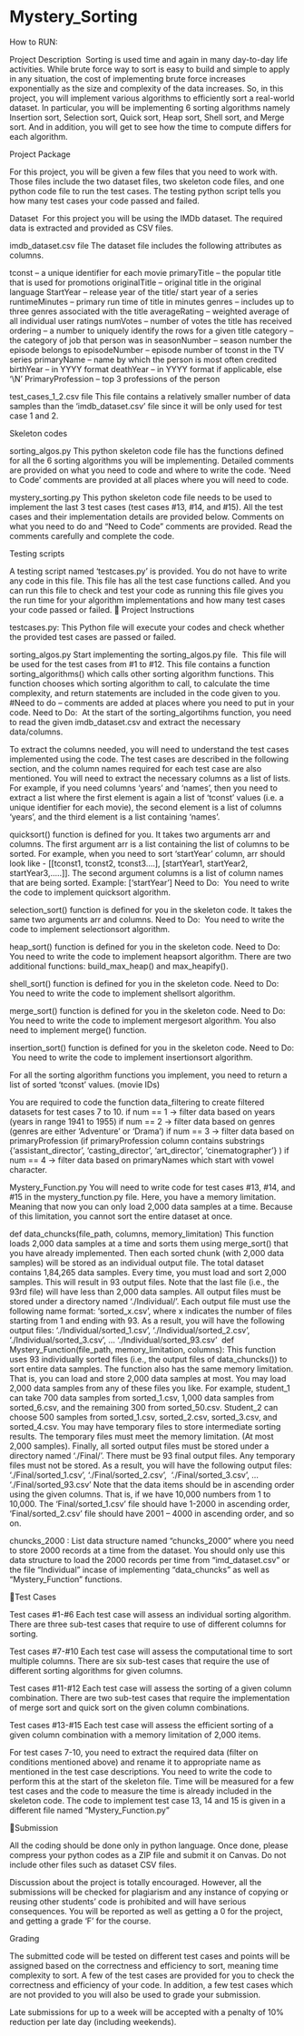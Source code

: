 # Mystery_Sorting

How to RUN:



Project Description
 Sorting is used time and again in many day-to-day life activities. While brute force way to sort is easy to build and simple to apply in any situation, the cost of implementing brute force increases exponentially as the size and complexity of the data increases. So, in this project, you will implement various algorithms to efficiently sort a real-world dataset. In particular, you will be implementing 6 sorting algorithms namely Insertion sort, Selection sort, Quick sort, Heap sort, Shell sort, and Merge sort. And in addition, you will get to see how the time to compute differs for each algorithm. 
 

Project Package

For this project, you will be given a few files that you need to work with. Those files include the two dataset files, two skeleton code files, and one python code file to run the test cases. The testing python script tells you how many test cases your code passed and failed.

Dataset 
For this project you will be using the IMDb dataset. The required data is extracted and provided as CSV files.

imdb_dataset.csv file
The dataset file includes the following attributes as columns.

tconst – a unique identifier for each movie primaryTitle – the popular title that is used for   promotions originalTitle – original title in the original language
StartYear – release year of the title/ start year of a series runtimeMinutes – primary run time of title in minutes genres – includes up to three genres associated with the title averageRating – weighted average of all individual user ratings numVotes – number of votes the title has received ordering – a number to uniquely identify the rows for a given title category – the category of job that person was in seasonNumber – season number the episode belongs to
episodeNumber – episode number of tconst in the TV series primaryName – name by which the person is most often credited birthYear – in YYYY format deathYear – in YYYY format if applicable, else ‘\N’
PrimaryProfession – top 3 professions of the person


test_cases_1_2.csv file
This file contains a relatively smaller number of data samples than the ‘imdb_dataset.csv’ file since it will be only used for test case 1 and 2. 


Skeleton codes

sorting_algos.py 
This python skeleton code file has the functions defined for all the 6 sorting algorithms you will be implementing. Detailed comments are provided on what you need to code and where to write the code.  ‘Need to Code’ comments are provided at all places where you will need to code. 

mystery_sorting.py 
This python skeleton code file needs to be used to implement the last 3 test cases (test cases #13, #14, and #15). All the test cases and their implementation details are provided below. Comments on what you need to do and “Need to Code” comments are provided. Read the comments carefully and complete the code.


Testing scripts

A testing script named ‘testcases.py’ is provided. You do not have to write any code in this file. This file has all the test case functions called. And you can run this file to check and test your code as running this file gives you the run time for your algorithm implementations and how many test cases your code passed or failed.

Project Instructions

testcases.py:
This Python file will execute your codes and check whether the provided test cases are passed or failed. 	

sorting_algos.py
Start implementing the sorting_algos.py file.  This file will be used for the test cases from #1 to #12. This file contains a function sorting_algorithms() which calls other sorting algorithm functions. This function chooses which sorting algorithm to call, to calculate the time complexity, and return statements are included in the code given to you. #Need to do – comments are added at places where you need to put in your code. 
Need to Do:   At the start of the sorting_algortihms function, you need to read the given imdb_dataset.csv and extract the necessary data/columns. 

To extract the columns needed, you will need to understand the test cases implemented using the code. The test cases are described in the following section, and the column names required for each test case are also mentioned. You will need to extract the necessary columns as a list of lists. For example, if you need columns ‘years’ and ‘names’, then you need to extract a list where the first element is again a list of ‘tconst’ values (i.e. a unique identifier for each movie), the second element is a list of columns ‘years’, and the third element is a list containing ‘names’.

quicksort() function is defined for you. It takes two arguments arr and columns. The first argument arr is a list containing the list of columns to be sorted. For example, when you need to sort ‘startYear’ column, arr should look like - [[tconst1, tconst2, tconst3….], [startYear1, startYear2, startYear3,…..]]. The second argument columns is a list of column names that are being sorted. Example: [‘startYear’]
Need to Do:   You need to write the code to implement quicksort algorithm.

selection_sort() function is defined for you in the skeleton code. It takes the same two arguments arr and columns. 
Need to Do:   You need to write the code to implement selectionsort algorithm. 

heap_sort() function is defined for you in the skeleton code. 
Need to Do:   You need to write the code to implement heapsort algorithm. There are two additional functions: build_max_heap() and max_heapify().

shell_sort() function is defined for you in the skeleton code. 
Need to Do:   You need to write the code to implement shellsort algorithm.

merge_sort() function is defined for you in the skeleton code. 
Need to Do:   You need to write the code to implement mergesort algorithm. You also need to implement merge() function.

insertion_sort() function is defined for you in the skeleton code.
Need to Do:   You need to write the code to implement insertionsort algorithm.

For all the sorting algorithm functions you implement, you need to return a list of sorted ‘tconst’ values. (movie IDs)

You are required to code the function data_filtering to create filtered datasets for test cases 7 to 10. 
if num == 1 -> filter data based on years (years in range 1941 to 1955)
if num == 2 -> filter data based on genres (genres are either ‘Adventure’ or ‘Drama’)
if num == 3 -> filter data based on primaryProfession (if primaryProfession column contains substrings {‘assistant_director’, ‘casting_director’, ‘art_director’, ‘cinematographer’} )
 if num == 4 -> filter data based on primaryNames which start with vowel character.				

Mystery_Function.py
You will need to write code for test cases #13, #14, and #15 in the mystery_function.py file. Here, you have a memory limitation. Meaning that now you can only load 2,000 data samples at a time. Because of this limitation, you cannot sort the entire dataset at once.

def data_chuncks(file_path, columns, memory_limitation)
This function loads 2,000 data samples at a time and sorts them using merge_sort() that you have already implemented. Then each sorted chunk (with 2,000 data samples) will be stored as an individual output file.
The total dataset contains 1,84,265 data samples. Every time, you must load and sort 2,000 samples. This will result in 93 output files. 
Note that the last file (i.e., the 93rd file) will have less than 2,000 data samples.
All output files must be stored under a directory named ‘./Individual/’.
Each output file must use the following name format: ‘sorted_x.csv’, where x indicates the number of files starting from 1 and ending with 93.
As a result, you will have the following output files: ‘./Individual/sorted_1.csv’, ‘./Individual/sorted_2.csv’, ‘./Individual/sorted_3.csv’,     …     ‘./Individual/sorted_93.csv’ 
def Mystery_Function(file_path, memory_limitation, columns):
This function uses 93 individually sorted files (i.e., the output files of data_chuncks()) to sort entire data samples.
The function also has the same memory limitation. That is, you can load and store 2,000 data samples at most.
You may load 2,000 data samples from any of these files you like. For example, student_1 can take 700 data samples from sorted_1.csv, 1,000 data samples from sorted_6.csv, and the remaining 300 from sorted_50.csv. Student_2 can choose 500 samples from sorted_1.csv, sorted_2.csv, sorted_3.csv, and sorted_4.csv.
You may have temporary files to store intermediate sorting results. The temporary files must meet the memory limitation. (At most 2,000 samples).
Finally, all sorted output files must be stored under a directory named ‘./Final/’.
There must be 93 final output files. Any temporary files must not be stored.
As a result, you will have the following output files: ‘./Final/sorted_1.csv’, ‘./Final/sorted_2.csv’,  ‘./Final/sorted_3.csv’,     …     ‘./Final/sorted_93.csv’
Note that the data items should be in ascending order using the given columns. That is, if we have 10,000 numbers from 1 to 10,000. The ‘Final/sorted_1.csv’ file should have 1-2000 in ascending order, ‘Final/sorted_2.csv’ file should have 2001 – 4000 in ascending order, and so on.

chuncks_2000 :
List data structure named “chuncks_2000” where you need to store 2000 records at a time from the dataset. 
You should only use this data structure to load the 2000 records per time from “imd_dataset.csv” or the file “Individual” incase of implementing “data_chuncks” as well as “Mystery_Function” functions.


Test Cases

Test cases #1-#6
Each test case will assess an individual sorting algorithm. There are three sub-test cases that require to use of different columns for sorting.

Test cases #7-#10
Each test case will assess the computational time to sort multiple columns. There are six sub-test cases that require the use of different sorting algorithms for given columns.

Test cases #11-#12
Each test case will assess the sorting of a given column combination. There are two sub-test cases that require the implementation of merge sort and quick sort on the given column combinations.

Test cases #13-#15
Each test case will assess the efficient sorting of a given column combination with a memory limitation of 2,000 items. 


For test cases 7-10, you need to extract the required data (filter on conditions mentioned above) and rename it to appropriate name as mentioned in the test case descriptions. You need to write the code to perform this at the start of the skeleton file.
Time will be measured for a few test cases and the code to measure the time is already included in the skeleton code. 
The code to implement test case 13, 14 and 15 is given in a different file named “Mystery_Function.py”





Submission

All the coding should be done only in python language. Once done, please compress your python codes as a ZIP file and submit it on Canvas. Do not include other files such as dataset CSV files.

Discussion about the project is totally encouraged. However, all the submissions will be checked for plagiarism and any instance of copying or reusing other students’ code is prohibited and will have serious consequences. You will be reported as well as getting a 0 for the project, and getting a grade ‘F’ for the course. 


Grading
	
The submitted code will be tested on different test cases and points will be assigned based on the correctness and efficiency to sort, meaning time complexity to sort.  A few of the test cases are provided for you to check the correctness and efficiency of your code. In addition, a few test cases which are not provided to you will also be used to grade your submission. 

Late submissions for up to a week will be accepted with a penalty of 10% reduction per late day (including weekends). 



